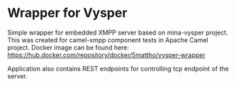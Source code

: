 # Wrapper for Vysper
Simple wrapper for embedded XMPP server based on mina-vysper project. This was created for camel-xmpp component tests in Apache Camel project. Docker image can be found here: https://hub.docker.com/repository/docker/5mattho/vysper-wrapper

Application also contains REST endpoints for controlling tcp endpoint of the server.
